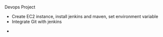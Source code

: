  Devops Project
* Create EC2 instance, install jenkins and maven, set environment variable
* Integrate Git with jenkins 
- 

